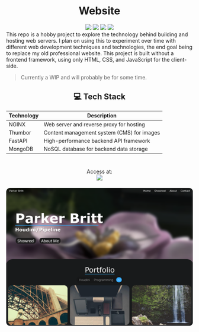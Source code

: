 <h1 align="center">Website</h1>
<div align="center">
<a href="https://developer.mozilla.org/en-US/docs/Web/HTML"><img src="https://cards.parkerbritt.com/badge?label=HTML&icon=html5&color=E34F26"></a>
<a href="https://developer.mozilla.org/en-US/docs/Web/CSS"><img src="https://cards.parkerbritt.com/badge?label=CSS&icon=css3&color=1572B6"></a>
<a href="https://developer.mozilla.org/en-US/docs/Web/JavaScript"><img src="https://cards.parkerbritt.com/badge?label=JavaScript&icon=javascript&color=F7DF1E"></a>
<a href="https://www.nginx.com/"><img src="https://cards.parkerbritt.com/badge?label=NGINX&icon=nginx&color=009639"></a>
</div>
This repo is a hobby project to explore the technology behind building and hosting web servers.
I plan on using this to experiment over time with different web development techniques and technologies, the end goal being to replace my old professional website. 
This project is built without a frontend framework, using only HTML, CSS, and JavaScript for the client-side.
<blockquote>Currently a WIP and will probably be for some time.</blockquote>

<div align="center">
<h2>💻 Tech Stack</h2>

| Technology  | Description |
|-------------|------------|
| NGINX       | Web server and reverse proxy for hosting |
| Thumbor     | Content management system (CMS) for images |
| FastAPI     | High-performance backend API framework |
| MongoDB     | NoSQL database for backend data storage |
</div>

<h1></h1>
<div align="center">
Access at:<br>
<a href="https://parkerbritt.com"><img src="https://cards.parkerbritt.com/badge?label=parkerbritt.com&color=1572B6"></a>
<br><br>
<a href="https://parkerbritt.com" target="_blank"><img src=assets/screenshots/home_page.png></a>
